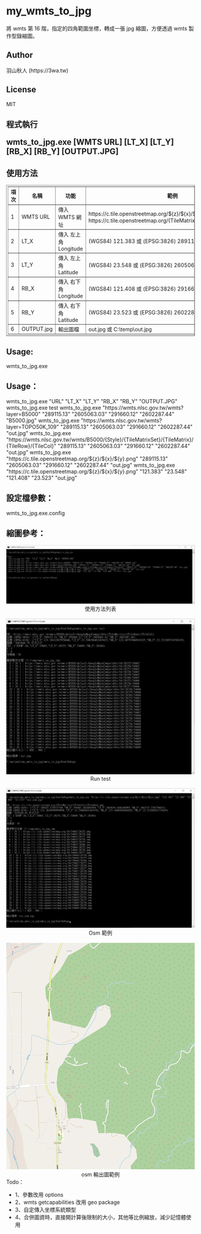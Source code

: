 # my_wmts_to_jpg
將 wmts 第 16 階，指定的四角範圍坐標，轉成一張 jpg 縮圖，方便透過 wmts 製作型錄縮圖。

<h2>Author</h2>
羽山秋人 (https://3wa.tw)

<h2>License</h2>
MIT
<br>

<h2>程式執行</li>

wmts_to_jpg.exe [WMTS URL] [LT_X] [LT_Y] [RB_X] [RB_Y] [OUTPUT.JPG]

<h2>使用方法</h2>

<table border="1" cellpadding="0" cellspacing="0" style="padding:3px;">
<thead>
<tr>
    <th>項次</th>
    <th>名稱</th>
    <th>功能</th>
    <th>範例</th>
</th>
</thead>
<tbody>
<tr>
    <td>1</td>
    <td>WMTS URL</td>
    <td>傳入 WMTS 網址</td>
    <td>
https://c.tile.openstreetmap.org/${z}/${x}/${y}.png
或
https://c.tile.openstreetmap.org/{TileMatrix}/{TileCol}/{TileRow}.png
    </td>
</tr>
<tr>
    <td>2</td>
    <td>LT_X</td>
    <td>傳入 左上角 Longitude</td>
    <td>(WGS84) 121.383 或 (EPSG:3826) 289115.13</td>
</tr>    
<tr>
    <td>3</td>
    <td>LT_Y</td>
    <td>傳入 左上角 Latitude</td>
    <td>(WGS84) 23.548 或 (EPSG:3826) 2605063.03</td>
</tr>
<tr>
    <td>4</td>
    <td>RB_X</td>
    <td>傳入 右下角 Longitude</td>
    <td>(WGS84) 121.408 或 (EPSG:3826) 291660.12</td>
</tr>
<tr>
    <td>5</td>
    <td>RB_Y</td>
    <td>傳入 右下角 Latitude</td>
    <td>(WGS84) 23.523 或 (EPSG:3826) 2602287.44</td>
</tr>
<tr>
    <td>6</td>
    <td>OUTPUT.jpg</td>
    <td>輸出圖檔</td>
    <td>out.jpg 或 C:\temp\out.jpg</td>
</tr>
</tbody>
</table>

<h2>Usage:</h2>

wmts_to_jpg.exe

<h2>Usage：</h2>
  wmts_to_jpg.exe "URL" "LT_X" "LT_Y" "RB_X" "RB_Y" "OUTPUT.JPG"
  wmts_to_jpg.exe test
  wmts_to_jpg.exe "https://wmts.nlsc.gov.tw/wmts?layer=B5000" "289115.13" "2605063.03" "291660.12" "2602287.44" "B5000.jpg"
  wmts_to_jpg.exe "https://wmts.nlsc.gov.tw/wmts?layer=TOPO50K_109" "289115.13" "2605063.03" "291660.12" "2602287.44" "out.jpg"
  wmts_to_jpg.exe "https://wmts.nlsc.gov.tw/wmts/B5000/{Style}/{TileMatrixSet}/{TileMatrix}/{TileRow}/{TileCol}" "289115.13" "2605063.03" "291660.12" "2602287.44" "out.jpg"
  wmts_to_jpg.exe "https://c.tile.openstreetmap.org/${z}/${x}/${y}.png" "289115.13" "2605063.03" "291660.12" "2602287.44" "out.jpg"
  wmts_to_jpg.exe "https://c.tile.openstreetmap.org/${z}/${x}/${y}.png" "121.383" "23.548" "121.408" "23.523" "out.jpg"

<h2>設定檔參數：</h2>
wmts_to_jpg.exe.config
<!--輸出庫存的目錄-->
    <add key="tmp_path" value="C:\temp\wmts_to_jpg_tmp" />
    
<h2>縮圖參考：</h2>
  <center>
    <img src="screenshot/01.png">
    使用方法列表    
    <br>    
    <br>
    <img src="screenshot/02.png">
    Run test
    <br>    
    <br>
    <img src="screenshot/03.png">
    Osm 範例
    <br>    
    <br>
    <img src="screenshot/out_osm.jpg">
    osm 輸出圖範例
    <br>
    
  </center>
Todo：
<ul>
  <li>1、參數改用 options</li>
  <li>2、wmts getcapabilities 改用 geo package</li>
  <li>3、自定傳入坐標系統類型</li>
  <li>4、合併圖資時，直接開計算後限制的大小，其他等比例縮放，減少記憶體使用</li>
</li>
